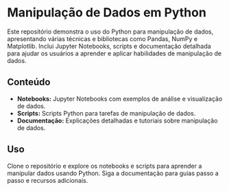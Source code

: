 # Manipulação de Dados em Python

Este repositório demonstra o uso do Python para manipulação de dados, apresentando várias técnicas e bibliotecas como Pandas, NumPy e Matplotlib. Inclui Jupyter Notebooks, scripts e documentação detalhada para ajudar os usuários a aprender e aplicar habilidades de manipulação de dados.

## Conteúdo
- **Notebooks:** Jupyter Notebooks com exemplos de análise e visualização de dados.
- **Scripts:** Scripts Python para tarefas de manipulação de dados.
- **Documentação:** Explicações detalhadas e tutoriais sobre manipulação de dados.

## Uso
Clone o repositório e explore os notebooks e scripts para aprender a manipular dados usando Python. Siga a documentação para guias passo a passo e recursos adicionais.
